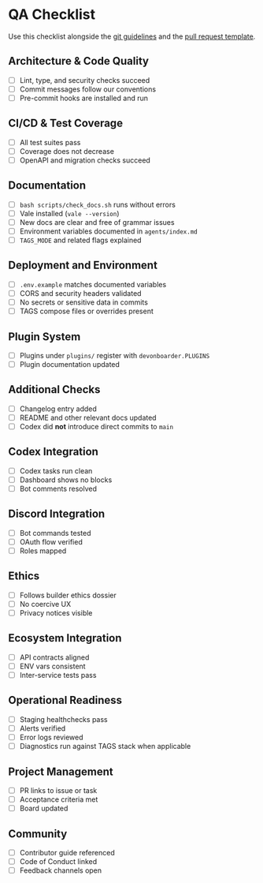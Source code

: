 # QA Checklist

Use this checklist alongside the [git guidelines](git-guidelines.md) and the [pull request template](pull_request_template.md).

## Architecture & Code Quality
- [ ] Lint, type, and security checks succeed
- [ ] Commit messages follow our conventions
- [ ] Pre-commit hooks are installed and run

## CI/CD & Test Coverage
- [ ] All test suites pass
- [ ] Coverage does not decrease
- [ ] OpenAPI and migration checks succeed

## Documentation
- [ ] `bash scripts/check_docs.sh` runs without errors
- [ ] Vale installed (`vale --version`)
- [ ] New docs are clear and free of grammar issues
- [ ] Environment variables documented in `agents/index.md`
- [ ] `TAGS_MODE` and related flags explained

## Deployment and Environment
- [ ] `.env.example` matches documented variables
- [ ] CORS and security headers validated
- [ ] No secrets or sensitive data in commits
- [ ] TAGS compose files or overrides present

## Plugin System
- [ ] Plugins under `plugins/` register with `devonboarder.PLUGINS`
- [ ] Plugin documentation updated

## Additional Checks
- [ ] Changelog entry added
- [ ] README and other relevant docs updated
- [ ] Codex did **not** introduce direct commits to `main`

## Codex Integration
- [ ] Codex tasks run clean
- [ ] Dashboard shows no blocks
- [ ] Bot comments resolved

## Discord Integration
- [ ] Bot commands tested
- [ ] OAuth flow verified
- [ ] Roles mapped

## Ethics
- [ ] Follows builder ethics dossier
- [ ] No coercive UX
- [ ] Privacy notices visible

## Ecosystem Integration
- [ ] API contracts aligned
- [ ] ENV vars consistent
- [ ] Inter-service tests pass

## Operational Readiness
- [ ] Staging healthchecks pass
- [ ] Alerts verified
- [ ] Error logs reviewed
- [ ] Diagnostics run against TAGS stack when applicable

## Project Management
- [ ] PR links to issue or task
- [ ] Acceptance criteria met
- [ ] Board updated

## Community
- [ ] Contributor guide referenced
- [ ] Code of Conduct linked
- [ ] Feedback channels open
